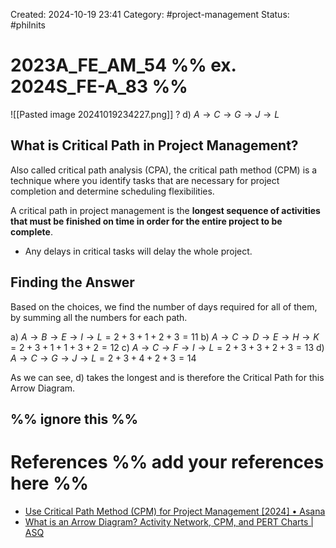 Created: 2024-10-19 23:41
Category: #project-management 
Status: #philnits



# 2023A_FE_AM_54 %% ex. 2024S_FE-A_83 %%

![[Pasted image 20241019234227.png]]
? 
d) $A \to C\to G\to J\to L$
## What is Critical Path in Project Management?

Also called critical path analysis (CPA), the critical path method (CPM) is a technique where you identify tasks that are necessary for project completion and determine scheduling flexibilities.

A critical path in project management is the **longest sequence of activities that must be finished on time in order for the entire project to be complete**.
- Any delays in critical tasks will delay the whole project.

## Finding the Answer

Based on the choices, we find the number of days required for all of them, by summing all the numbers for each path.

a) $A\to B\to E \to I \to L = 2 + 3 + 1 + 2 + 3 = 11$
b) $A \to C \to D \to E \to H \to K = 2 + 3 + 1 + 1 + 3 + 2 = 12$
c) $A \to C \to F \to I \to L = 2 + 3 + 3 + 2 + 3 = 13$
d) $A \to C \to G \to J \to L = 2 + 3 + 4 + 2 + 3 = 14$

As we can see, d) takes the longest and is therefore the Critical Path for this Arrow Diagram.


%% ignore this %%
---









# References %% add your references here %%
- [Use Critical Path Method (CPM) for Project Management \[2024\] • Asana](https://asana.com/resources/critical-path-method)
- [What is an Arrow Diagram? Activity Network, CPM, and PERT Charts | ASQ](https://asq.org/quality-resources/arrow-diagram)